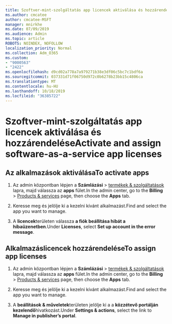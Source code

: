 ```yaml
---
title: Szoftver-mint-szolgáltatás app licencek aktiválása és hozzárendelése
ms.author: cmcatee
author: cmcatee-MSFT
manager: mnirkhe
ms.date: 07/09/2019
ms.audience: Admin
ms.topic: article
ROBOTS: NOINDEX, NOFOLLOW
localization_priority: Normal
ms.collection: Adm_O365
ms.custom:
- "9000563"
- "2422"
ms.openlocfilehash: d9cd02a778a7a979271b38e3df06c5bc7c1bdf6a
ms.sourcegitcommit: 037331d71f06750d972c0b6278b23bb15c4806ca
ms.translationtype: MT
ms.contentlocale: hu-HU
ms.lasthandoff: 10/18/2019
ms.locfileid: "36385722"
---
```

# <a name="activate-and-assign-software-as-a-service-app-licenses"></a><span data-ttu-id="bb0b3-102">Szoftver-mint-szolgáltatás app licencek aktiválása és hozzárendelése</span><span class="sxs-lookup"><span data-stu-id="bb0b3-102">Activate and assign software-as-a-service app licenses</span></span> 

## <a name="to-activate-apps"></a><span data-ttu-id="bb0b3-103">Az alkalmazások aktiválása</span><span class="sxs-lookup"><span data-stu-id="bb0b3-103">To activate apps</span></span>

1. <span data-ttu-id="bb0b3-104">Az admin központban lépjen a **Számlázási** > [termékek & szolgáltatások](https://go.microsoft.com/fwlink/p/?linkid=842054) lapra, majd válassza az **apps** fület.</span><span class="sxs-lookup"><span data-stu-id="bb0b3-104">In the admin center, go to the **Billing** > [Products & services](https://go.microsoft.com/fwlink/p/?linkid=842054) page, then choose the **Apps** tab.</span></span>

2. <span data-ttu-id="bb0b3-105">Keresse meg és jelölje ki a kezelni kívánt alkalmazást.</span><span class="sxs-lookup"><span data-stu-id="bb0b3-105">Find and select the app you want to manage.</span></span>

3. <span data-ttu-id="bb0b3-106">A **licencek**területen válassza **a fiók beállítása hibát a hibaüzenetben**.</span><span class="sxs-lookup"><span data-stu-id="bb0b3-106">Under **Licenses**, select **Set up account in the error message**.</span></span>  

## <a name="to-assign-app-licenses"></a><span data-ttu-id="bb0b3-107">Alkalmazáslicencek hozzárendelése</span><span class="sxs-lookup"><span data-stu-id="bb0b3-107">To assign app licenses</span></span>

1. <span data-ttu-id="bb0b3-108">Az admin központban lépjen a **Számlázási** > [termékek & szolgáltatások](https://go.microsoft.com/fwlink/p/?linkid=842054) lapra, majd válassza az **apps** fület.</span><span class="sxs-lookup"><span data-stu-id="bb0b3-108">In the admin center, go to the **Billing** > [Products & services](https://go.microsoft.com/fwlink/p/?linkid=842054) page, then choose the **Apps** tab.</span></span>

2. <span data-ttu-id="bb0b3-109">Keresse meg és jelölje ki a kezelni kívánt alkalmazást.</span><span class="sxs-lookup"><span data-stu-id="bb0b3-109">Find and select the app you want to manage.</span></span>  

3. <span data-ttu-id="bb0b3-110">A **beállítások & műveletek**területen jelölje ki a a **közzétevő portálján kezelendő**hivatkozást.</span><span class="sxs-lookup"><span data-stu-id="bb0b3-110">Under **Settings & actions**, select the link to **Manage in publisher’s portal**.</span></span>